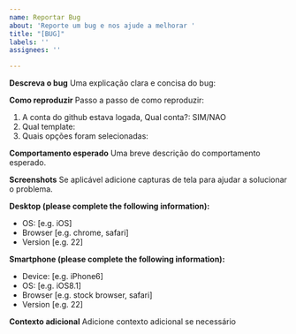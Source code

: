 ```yaml
---
name: Reportar Bug
about: 'Reporte um bug e nos ajude a melhorar '
title: "[BUG]"
labels: ''
assignees: ''

---
```


**Descreva o bug**
Uma explicação clara e concisa do bug: 

**Como reproduzir**
Passo a passo de como reproduzir:
1. A conta do github estava logada, Qual conta?: SIM/NAO
2. Qual template:
3. Quais opções foram selecionadas:


**Comportamento esperado**
Uma breve descrição do comportamento esperado.

**Screenshots**
Se aplicável adicione capturas de tela para ajudar a solucionar o problema.

**Desktop (please complete the following information):**
 - OS: [e.g. iOS]
 - Browser [e.g. chrome, safari]
 - Version [e.g. 22]

**Smartphone (please complete the following information):**
 - Device: [e.g. iPhone6]
 - OS: [e.g. iOS8.1]
 - Browser [e.g. stock browser, safari]
 - Version [e.g. 22]

**Contexto adicional**
Adicione contexto adicional se necessário
